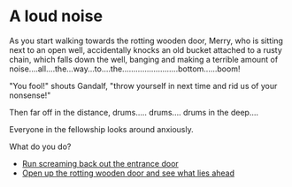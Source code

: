 # **A loud noise**

 As you start walking towards the rotting wooden door, Merry, who is sitting next to an open well, accidentally knocks an old bucket attached to a rusty chain, which falls down the well, banging and making a terrible amount of noise....all....the...way...to....the.........................bottom......boom!

"You fool!" shouts Gandalf, "throw yourself in next time and rid us of your nonsense!"

Then far off in the distance, drums..... drums.... drums in the deep....

Everyone in the fellowship looks around anxiously.

What do you do?

 - [Run screaming back out the entrance door](../begin-journey.md)
 - [Open up the rotting wooden door and see what lies ahead](../15/15.md)
 
